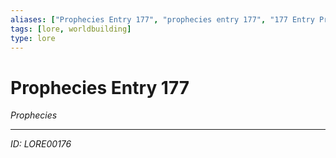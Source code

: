 ```yaml
---
aliases: ["Prophecies Entry 177", "prophecies entry 177", "177 Entry Prophecies"]
tags: [lore, worldbuilding]
type: lore
---
```


# Prophecies Entry 177

*Prophecies*

---
*ID: LORE00176*